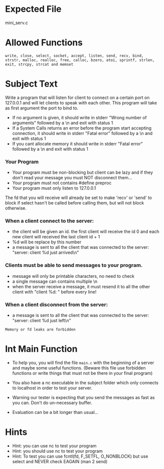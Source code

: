 # Expected File

mini_serv.c

# Allowed Functions

```
write, close, select, socket, accept, listen, send, recv, bind, strstr, malloc, realloc, free, calloc, bzero, atoi, sprintf, strlen, exit, strcpy, strcat and memset
```

# Subject Text

Write a program that will listen for client to connect on a certain port on 127.0.0.1 and will let clients to speak with each other. This program will take as first argument the port to bind to.

  - If no argument is given, it should write in stderr "Wrong number of arguments" followed by a \n and exit with status 1
  - If a System Calls returns an error before the program start accepting connection, it should write in stderr "Fatal error" followed by a \n and exit with status 1
  - If you cant allocate memory it should write in stderr "Fatal error" followed by a \n and exit with status 1

### Your Program

- Your program must be non-blocking but client can be lazy and if they don't read your message you must NOT disconnect them...
- Your program must not contains #define preproc
- Your program must only listen to 127.0.0.1

The fd that you will receive will already be set to make 'recv' or 'send' to block if select hasn't be called before calling them, but will not block otherwise. 

### When a client connect to the server:

- the client will be given an id. the first client will receive the id 0 and each new client will received the last client id + 1
- %d will be replace by this number
- a message is sent to all the client that was connected to the server: "server: client %d just arrived\n"

### Clients must be able to send messages to your program.

- message will only be printable characters, no need to check
- a single message can contains multiple \n
- when the server receive a message, it must resend it to all the other client with "client %d: " before every line!

### When a client disconnect from the server:

- a message is sent to all the client that was connected to the server: "server: client %d just left\n"

```
Memory or fd leaks are forbidden
```

# Int Main Function

- To help you, you will find the file ```main.c``` with the beginning of a server and maybe some useful functions.
(Beware this file use forbidden functions or write things that must not be there in your final program)

- You also have a nc executable in the subject folder which only connects to localhost in order to test
your server.

- Warning our tester is expecting that you send the messages as fast as you can. Don't do un-necessary buffer.

- Evaluation can be a bit longer than usual...

# Hints 

- Hint: you can use nc to test your program
- Hint: you should use nc to test your program
- Hint: To test you can use fcntl(fd, F_SETFL, O_NONBLOCK) but use select and NEVER check EAGAIN (man 2 send)
